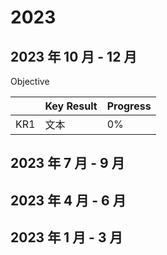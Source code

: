 <!-- kk-show true kk-show stop -->
# 2023

## 2023 年 10 月 - 12 月

Objective

| | Key Result | Progress |
| ---- | ---- | ---- |
| KR1 | 文本 | 0% |

## 2023 年 7 月 - 9 月

## 2023 年 4 月 - 6 月

## 2023 年 1 月 - 3 月
